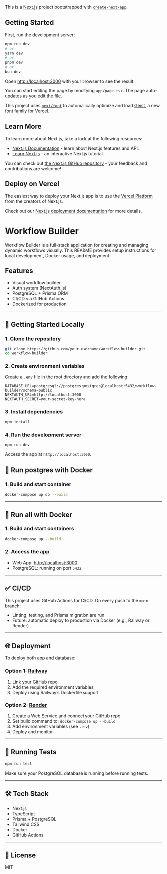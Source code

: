 This is a [Next.js](https://nextjs.org) project bootstrapped with [`create-next-app`](https://nextjs.org/docs/app/api-reference/cli/create-next-app).

## Getting Started

First, run the development server:

```bash
npm run dev
# or
yarn dev
# or
pnpm dev
# or
bun dev
```

Open [http://localhost:3000](http://localhost:3000) with your browser to see the result.

You can start editing the page by modifying `app/page.tsx`. The page auto-updates as you edit the file.

This project uses [`next/font`](https://nextjs.org/docs/app/building-your-application/optimizing/fonts) to automatically optimize and load [Geist](https://vercel.com/font), a new font family for Vercel.

## Learn More

To learn more about Next.js, take a look at the following resources:

- [Next.js Documentation](https://nextjs.org/docs) - learn about Next.js features and API.
- [Learn Next.js](https://nextjs.org/learn) - an interactive Next.js tutorial.

You can check out [the Next.js GitHub repository](https://github.com/vercel/next.js) - your feedback and contributions are welcome!

## Deploy on Vercel

The easiest way to deploy your Next.js app is to use the [Vercel Platform](https://vercel.com/new?utm_medium=default-template&filter=next.js&utm_source=create-next-app&utm_campaign=create-next-app-readme) from the creators of Next.js.

Check out our [Next.js deployment documentation](https://nextjs.org/docs/app/building-your-application/deploying) for more details.


# Workflow Builder

Workflow Builder is a full-stack application for creating and managing dynamic workflows visually. This README provides setup instructions for local development, Docker usage, and deployment.

## Features

- Visual workflow builder
- Auth system (NextAuth.js)
- PostgreSQL + Prisma ORM
- CI/CD via GitHub Actions
- Dockerized for production

---

## 🚀 Getting Started Locally

### 1. Clone the repository

```bash
git clone https://github.com/your-username/workflow-builder.git
cd workflow-builder
```

### 2. Create environment variables

Create a `.env` file in the root directory and add the following:

```env
DATABASE_URL=postgresql://postgres:postgres@localhost:5432/workflow-builder?schema=public
NEXTAUTH_URL=http://localhost:3000
NEXTAUTH_SECRET=your-secret-key-here
```

### 3. Install dependencies

```bash
npm install
```

### 4. Run the development server

```bash
npm run dev
```

Access the app at `http://localhost:3000`.

## 🐳 Run postgres with Docker

### 1. Build and start container

```bash
docker-compose up db --build
```
---

## 🐳 Run all with Docker

### 1. Build and start containers

```bash
docker-compose up --build
```

### 2. Access the app

- Web App: [http://localhost:3000](http://localhost:3000)
- PostgreSQL: running on port `5432`

---

## ✅ CI/CD

This project uses GitHub Actions for CI/CD. On every push to the `main` branch:

- Linting, testing, and Prisma migration are run
- Future: automatic deploy to production via Docker (e.g., Railway or Render)

---

## 🌐 Deployment

To deploy both app and database:

### Option 1: [Railway](https://railway.app)

1. Link your GitHub repo
2. Add the required environment variables
3. Deploy using Railway’s Dockerfile support

### Option 2: [Render](https://render.com)

1. Create a Web Service and connect your GitHub repo
2. Set build command to: `docker-compose up --build`
3. Add environment variables (see `.env`)
4. Deploy and monitor

---

## 🧪 Running Tests

```bash
npm run test
```

Make sure your PostgreSQL database is running before running tests.

---

## 🛠 Tech Stack

- Next.js
- TypeScript
- Prisma + PostgreSQL
- Tailwind CSS
- Docker
- GitHub Actions

---

## 📄 License

MIT


